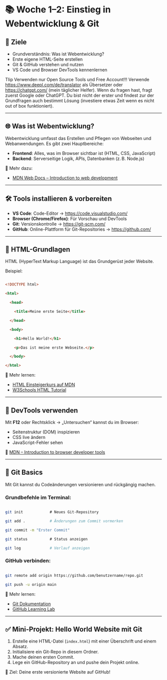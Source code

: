 # 📚 Woche 1–2: Einstieg in Webentwicklung & Git

## 🎯 Ziele

- Grundverständnis: Was ist Webentwicklung?
- Erste eigene HTML-Seite erstellen
- Git & GitHub verstehen und nutzen
- VS Code und Browser DevTools kennenlernen

TIip
Verwenden nur Open Source Tools und Free Account!!! Verwende https://www.deepl.com/de/translator als Übersetzer oder https://chatgpt.com/ (mein täglicher Helfer). Wenn du fragen hast, fragt zuerst Google oder ChatGPT. Du bist nicht der erster und findest zur der Grundfragen auch bestimmt Lösung (investiere etwas Zeit wenn es nicht out of box funktioniert).
 
---

## 🌐 Was ist Webentwicklung?


Webentwicklung umfasst das Erstellen und Pflegen von Webseiten und Webanwendungen. Es gibt zwei Hauptbereiche:

- **Frontend**: Alles, was im Browser sichtbar ist (HTML, CSS, JavaScript)
- **Backend**: Serverseitige Logik, APIs, Datenbanken (z. B. Node.js) 

📖 Mehr dazu:

- [MDN Web Docs – Introduction to web development](https://developer.mozilla.org/en-US/docs/Learn/Getting_started_with_the_web)

---
## 🛠️ Tools installieren & vorbereiten

- **VS Code**: Code-Editor → https://code.visualstudio.com/
- **Browser (Chrome/Firefox)**: Für Vorschau und DevTools
- **Git**: Versionskontrolle → https://git-scm.com/
- **GitHub**: Online-Plattform für Git-Repositories → https://github.com/ 

---
## 🧱 HTML-Grundlagen

HTML (HyperText Markup Language) ist das Grundgerüst jeder Website.  

Beispiel:  

```html

<!DOCTYPE html>

<html>

  <head>

    <title>Meine erste Seite</title>

  </head>

  <body>

    <h1>Hello World!</h1>

    <p>Das ist meine erste Webseite.</p>

  </body>

</html>

```

🔗 Mehr lernen:

- [HTML Einsteigerkurs auf MDN](https://developer.mozilla.org/de/docs/Web/HTML)
- [W3Schools HTML Tutorial](https://www.w3schools.com/html/)

---
## 🔧 DevTools verwenden

Mit **F12** oder Rechtsklick → „Untersuchen“ kannst du im Browser:

- Seitenstruktur (DOM) inspizieren
- CSS live ändern
- JavaScript-Fehler sehen 

📖 [MDN – Introduction to browser developer tools](https://developer.mozilla.org/en-US/docs/Learn/Common_questions/What_are_browser_developer_tools)

---
## 🌱 Git Basics

Mit Git kannst du Codeänderungen versionieren und rückgängig machen.
### Grundbefehle im Terminal:  

```bash

git init            # Neues Git-Repository

git add .           # Änderungen zum Commit vormerken

git commit -m "Erster Commit"

git status          # Status anzeigen

git log             # Verlauf anzeigen

```

### GitHub verbinden:
  

```bash

git remote add origin https://github.com/benutzername/repo.git

git push -u origin main

```

  

🔗 Mehr lernen:
- [Git Dokumentation](https://git-scm.com/doc)
- [GitHub Learning Lab](https://lab.github.com/)

---
## ✅ Mini-Projekt: Hello World Website mit Git

1. Erstelle eine HTML-Datei (`index.html`) mit einer Überschrift und einem Absatz.
2. Initialisiere ein Git-Repo in diesem Ordner.
3. Mache deinen ersten Commit.
4. Lege ein GitHub-Repository an und pushe dein Projekt online.

🎯 Ziel: Deine erste versionierte Website auf GitHub!
